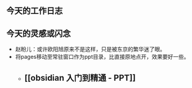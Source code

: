 ## 今天的工作日志

## 今天的灵感或闪念
- 赵盼儿：或许欧阳旭原来不是这样，只是被东京的繁华迷了眼。
- 将pages移动至常驻窗口作为ppt目录，比直接原地点开，效果要好一些。
	- [[obsidian 入门到精通 - PPT]]
		- 